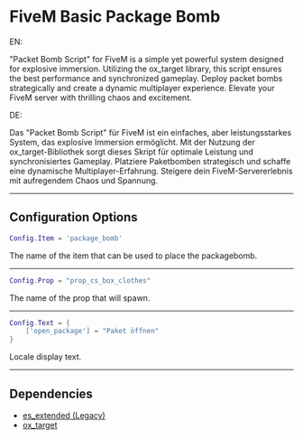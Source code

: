# FiveM Basic Package Bomb

EN: 

"Packet Bomb Script" for FiveM is a simple yet powerful system designed for explosive immersion. Utilizing the ox_target library, this script ensures the best performance and synchronized gameplay. Deploy packet bombs strategically and create a dynamic multiplayer experience. Elevate your FiveM server with thrilling chaos and excitement.


DE: 

Das "Packet Bomb Script" für FiveM ist ein einfaches, aber leistungsstarkes System, das explosive Immersion ermöglicht. Mit der Nutzung der ox_target-Bibliothek sorgt dieses Skript für optimale Leistung und synchronisiertes Gameplay. Platziere Paketbomben strategisch und schaffe eine dynamische Multiplayer-Erfahrung. Steigere dein FiveM-Servererlebnis mit aufregendem Chaos und Spannung.

---

## Configuration Options

```lua
Config.Item = 'package_bomb'
```
The name of the item that can be used to place the packagebomb.

---

```lua
Config.Prop = "prop_cs_box_clothes"
```
The name of the prop that will spawn.

---

```lua
Config.Text = {
    ['open_package'] = "Paket öffnen"
}
```
Locale display text. 

---

## Dependencies

- [es_extended (Legacy)](https://github.com/esx-framework/esx_core/releases/tag/1.9.4)
- [ox_target](https://github.com/overextended/ox_target/releases/tag/v1.9.2)